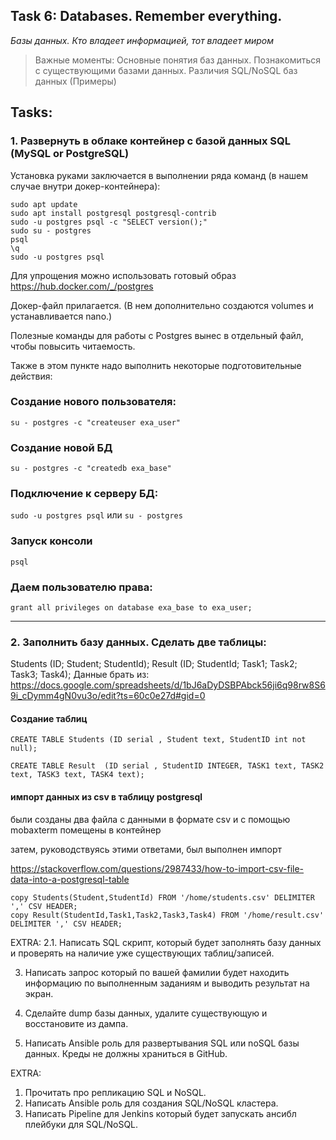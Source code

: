 ## Task 6: Databases. Remember everything.
*Базы данных. Кто владеет информацией, тот владеет миром*
 
>Важные моменты:
Основные понятия баз данных. Познакомиться с существующими базами данных. Различия SQL/NoSQL баз данных (Примеры)
 
## Tasks:

### 1. Развернуть в облаке контейнер с базой данных SQL (MySQL or PostgreSQL)

Установка руками заключается в выполнении ряда команд (в нашем случае внутри докер-контейнера):
```
sudo apt update
sudo apt install postgresql postgresql-contrib
sudo -u postgres psql -c "SELECT version();"
sudo su - postgres
psql
\q
sudo -u postgres psql
```
Для упрощения можно использовать готовый образ https://hub.docker.com/_/postgres

Докер-файл прилагается. (В нем дополнительно создаются volumes и устанавливается nano.)

Полезные команды для работы с Postgres вынес в отдельный файл, чтобы повысить читаемость.

Также в этом пункте надо выполнить некоторые подготовительные действия:

### Создание нового пользователя:
```
su - postgres -c "createuser exa_user"
```
### Создание новой БД
```su - postgres -c "createdb exa_base"```
### Подключение к серверу БД:

```sudo -u postgres psql```
или
```su - postgres```

### Запуск консоли
```psql```

### Даем пользователю права:

```grant all privileges on database exa_base to exa_user;```

--------   

### 2. Заполнить базу данных. Сделать две таблицы:
Students (ID; Student; StudentId);
Result (ID; StudentId; Task1; Task2; Task3; Task4);
Данные брать из:
https://docs.google.com/spreadsheets/d/1bJ6aDyDSBPAbck56ji6q98rw8S69i_cDymm4gN0vu3o/edit?ts=60c0e27d#gid=0



#### Создание таблиц 
```CREATE TABLE Students (ID serial , Student text, StudentID int not null);```

```CREATE TABLE Result  (ID serial , StudentID INTEGER, TASK1 text, TASK2 text, TASK3 text, TASK4 text);```

#### импорт данных из csv в таблицу postgresql

были созданы два файла с данными в формате csv и с помощью mobaxterm помещены в контейнер

затем, руководствуясь этими ответами, был выполнен импорт

https://stackoverflow.com/questions/2987433/how-to-import-csv-file-data-into-a-postgresql-table

```
copy Students(Student,StudentId) FROM '/home/students.csv' DELIMITER ',' CSV HEADER;
copy Result(StudentId,Task1,Task2,Task3,Task4) FROM '/home/result.csv' DELIMITER ',' CSV HEADER;
```


EXTRA: 2.1. Написать SQL скрипт, который будет заполнять базу данных и проверять на наличие уже существующих таблиц/записей.



3. Написать запрос который по вашей фамилии будет находить информацию по выполненным заданиям и выводить результат на экран.



4. Сделайте dump базы данных, удалите существующую и восстановите из дампа.



5. Написать Ansible роль для развертывания SQL или noSQL базы данных. Креды не должны храниться в GitHub.



EXTRA: 
1. Прочитать про репликацию SQL и NoSQL.
2. Написать Ansible роль для создания SQL/NoSQL кластера.
3. Написать Pipeline для Jenkins который будет запускать ансибл плейбуки для SQL/NoSQL.
